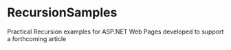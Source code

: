 RecursionSamples
================

Practical Recursion examples for ASP.NET Web Pages developed to support a forthcoming article